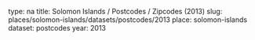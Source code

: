 type: na
title: Solomon Islands / Postcodes / Zipcodes (2013)
slug: places/solomon-islands/datasets/postcodes/2013
place: solomon-islands
dataset: postcodes
year: 2013
